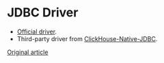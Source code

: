 # JDBC Driver

- [Official driver](https://github.com/yandex/clickhouse-jdbc).
- Third-party driver from [ClickHouse-Native-JDBC](https://github.com/housepower/ClickHouse-Native-JDBC).


[Original article](https://clickhouse.yandex/docs/en/interfaces/jdbc/) <!--hide-->
